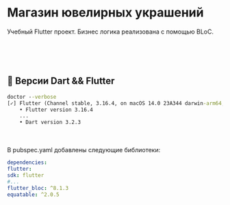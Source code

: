 # Магазин ювелирных украшений
Учебный Flutter проект.
Бизнес логика реализована с помощью BLoC.

<br/>
<br/>
<br/>

## :construction: Версии Dart && Flutter

```cmd
doctor --verbose
[✓] Flutter (Channel stable, 3.16.4, on macOS 14.0 23A344 darwin-arm64, locale ru-RU)
    • Flutter version 3.16.4 
    ...
    • Dart version 3.2.3
```
<br/>
<br/>
В pubspec.yaml добавлены следующие библиотеки:

```yaml
dependencies:
flutter:
sdk: flutter
#...
flutter_bloc: ^8.1.3
equatable: ^2.0.5
```